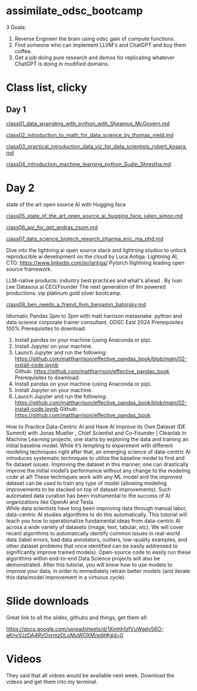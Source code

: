 # assimilate_odsc_bootcamp

3 Goals:

1. Reverse Engineer the brain using odsc gain of compute functions.
2. Find someone who can implement LLVM's and ChatGPT and buy them coffee.
3. Get a job doing pure research and demos for replicating whatever ChatGPT is doing in modified domains.  

# Class list, clicky

## Day 1

[class01_data_wrangling_with_python_with_Sheamus_McGovern.md](./class01_data_wrangling_with_python_with_Sheamus_McGovern.md)

[class02_introduction_to_math_for_data_science_by_thomas_nield.md](./class02_introduction_to_math_for_data_science_by_thomas_nield.md)

[class03_practical_introduction_data_viz_for_data_scientists_robert_kosara.md](./class03_practical_introduction_data_viz_for_data_scientists_robert_kosara.md)

[class04_introduction_machine_learning_python_Sudip_Shrestha.md](./class04_introduction_machine_learning_python_Sudip_Shrestha.md)

# Day 2

state of the art open source AI with Hugging face

[class05_state_of_the_art_open_source_ai_hugging_face_julien_simon.md](./class05_state_of_the_art_open_source_ai_hugging_face_julien_simon.md)


[class06_api_for_gpt_andras_zsom.md](./class06_api_for_gpt_andras_zsom.md)

[class07_data_science_biotech_reearch_pharma_eric_ma_phd.md](./class07_data_science_biotech_reearch_pharma_eric_ma_phd.md)


Dive into the lightning ai open source stack and lightning studios to unlock reproducible ai development on the cloud by Luca Antiga.  Lightning AI, CTO.  https://www.linkedin.com/in/lantiga/  Pytorch llightning leading open source framework.


LLM-native products: industry best practices and what's ahead .  By Ivan Lee Datasour.ai CEO/Founder
The next generation of llm powered productions.
vip platinum gold silver bootcamp.



[class08_ben_needs_a_friend_llvm_benjamin_batorsky.md](./class08_ben_needs_a_friend_llvm_benjamin_batorsky.md)


Idiomatic Pandas 2pm to 3pm  with matt harrison metasnake.  python and data science corporate trainer consultant.  ODSC East 2024 Prerequisites 100% Prerequisites to download:
1. Install pandas on your machine (using Anaconda or pip).
2. Install Jupyter on your machine.
3. Launch Jupyter and run the following: https://github.com/mattharrison/effective_pandas_book/blob/main/02-install-code.ipynb  
Github: https://github.com/mattharrison/effective_pandas_book
Prerequisites to download:
1. Install pandas on your machine (using Anaconda or pip).
2. Install Jupyter on your machine.
3. Launch Jupyter and run the following: https://github.com/mattharrison/effective_pandas_book/blob/main/02-install-code.ipynb
Github: https://github.com/mattharrison/effective_pandas_book






How to Practice Data-Centric AI and Have AI Improve its Own Dataset (DE Summit) with Jonas Mueller , Chief Scientist and Co-Founder | Cleanlab 
In Machine Learning projects, one starts by exploring the data and training an initial baseline model. While it’s tempting to experiment with different modeling techniques right after that, an emerging science of data-centric AI introduces systematic techniques to utilize the baseline model to find and fix dataset issues. Improving the dataset in this manner, one can drastically improve the initial model’s performance without any change to the modeling code at all! These techniques work with any ML model and the improved dataset can be used to train any type of model (allowing modeling improvements to be stacked on top of dataset improvements). Such automated data curation has been instrumental to the success of AI organizations like OpenAI and Tesla.  
While data scientists have long been improving data through manual labor, data-centric AI studies algorithms to do this automatically. This tutorial will teach you how to operationalize fundamental ideas from data-centric AI across a wide variety of datasets (image, text, tabular, etc). We will cover recent algorithms to automatically identify common issues in real-world data (label errors, bad data annotators, outliers, low-quality examples, and other dataset problems that once identified can be easily addressed to significantly improve trained models). Open-source code to easily run these algorithms within end-to-end Data Science projects will also be demonstrated. After this tutorial, you will know how to use models to improve your data, in order to immediately retrain better models (and iterate this data/model improvement in a virtuous cycle).



# Slide downloads

Great link to all the slides, githubs and things, get them all:

https://docs.google.com/spreadsheets/d/1Xmhh1zfVuWgdyS6O-aKnvVJzDA4RVOvrmzDLoMuWOXM/edit#gid=0

# Videos

They said that all vidoes would be available next week.
Download the videos and get them into my terminal.

